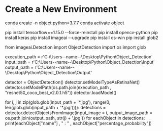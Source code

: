# Create a New Environment 

conda create -n object python=3.7.7
conda activate object


pip install tensorflow==1.15.0 --force-reinstall
pip install opencv-python
pip install keras
pip install imageai --upgrade
pip install os-win
pip install glob2


from imageai.Detection import ObjectDetection
import os
import glob

execution_path = r'C:\Users\--name--\Desktop\Python\Object_Detection'
input_path = r'C:\Users\--name--\Desktop\Python\Object_Detection\Input'
output_path = r'C:\Users\--name--\Desktop\Python\Object_Detection\Output'

detector = ObjectDetection()
detector.setModelTypeAsRetinaNet()
detector.setModelPath(os.path.join(execution_path , "resnet50_coco_best_v2.0.1.h5"))
detector.loadModel()

for i, j in zip(glob.glob(input_path + '\*.jpg'), range(0, len(glob.glob(input_path + '\*.jpg')))):
    detections = detector.detectObjectsFromImage(input_image = i, output_image_path = os.path.join(output_path, str(j) + '.jpg'))
    for eachObject in detections:
        print(eachObject["name"] , " : " , eachObject["percentage_probability"])
